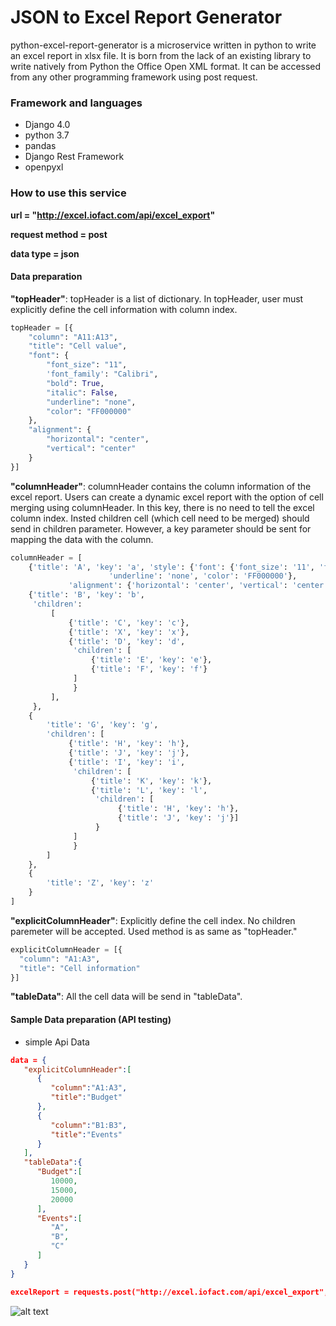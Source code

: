 # JSON to Excel Report Generator
python-excel-report-generator is a microservice written in python to write an excel report in xlsx file. It is born from the lack of an existing library to write natively from Python the Office Open XML format. It can be accessed from any other programming framework using post request. 

### Framework and languages
* Django 4.0
* python 3.7
* pandas
* Django Rest Framework
* openpyxl

### How to use this service
**url = "http://excel.iofact.com/api/excel_export"**

**request method = post**

**data type = json**

#### Data preparation
**"topHeader"**: topHeader is a list of dictionary. In topHeader, user must explicitly define the cell information with column index. 

```python
topHeader = [{
    "column": "A11:A13",
    "title": "Cell value",
    "font": {
        "font_size": "11",
        'font_family': "Calibri",
        "bold": True,
        "italic": False,
        "underline": "none",
        "color": "FF000000"
    },
    "alignment": {
        "horizontal": "center",
        "vertical": "center"
    }
}]

```
**"columnHeader"**: columnHeader contains the column information of the excel report. Users can create a dynamic excel report with the option of cell merging using columnHeader. In this key, there is no need to tell the excel column index. Insted children cell (which cell need to be merged) should send in children parameter. However, a key parameter should be sent for mapping the data with the column.  

```python
columnHeader = [
    {'title': 'A', 'key': 'a', 'style': {'font': {'font_size': '11', 'font_family': 'Calibri', 'bold': True, 'italic': False,
                      'underline': 'none', 'color': 'FF000000'},
             'alignment': {'horizontal': 'center', 'vertical': 'center'}}},
    {'title': 'B', 'key': 'b',
     'children':
         [
             {'title': 'C', 'key': 'c'},
             {'title': 'X', 'key': 'x'},
             {'title': 'D', 'key': 'd',
              'children': [
                  {'title': 'E', 'key': 'e'},
                  {'title': 'F', 'key': 'f'}
              ]
              }
         ],
     },
    {
        'title': 'G', 'key': 'g',
        'children': [
             {'title': 'H', 'key': 'h'},
             {'title': 'J', 'key': 'j'},
             {'title': 'I', 'key': 'i',
              'children': [
                  {'title': 'K', 'key': 'k'},
                  {'title': 'L', 'key': 'l',
                   'children': [
                        {'title': 'H', 'key': 'h'},
                        {'title': 'J', 'key': 'j'}]
                   }
              ]
              }
        ]
    },
    {
        'title': 'Z', 'key': 'z'
    }
]
```

**"explicitColumnHeader"**: Explicitly define the cell index. No children paremeter will be accepted. Used method is as same as "topHeader."

```python
explicitColumnHeader = [{
  "column": "A1:A3",
  "title": "Cell information"
}]
```
**"tableData"**: All the cell data will be send in "tableData". 

#### Sample Data preparation (API testing)
* simple Api Data
```json
data = { 
   "explicitColumnHeader":[ 
      { 
         "column":"A1:A3",
         "title":"Budget"
      },
      { 
         "column":"B1:B3",
         "title":"Events"
      }
   ],
   "tableData":{ 
      "Budget":[ 
         10000,
         15000,
         20000
      ],
      "Events":[ 
         "A",
         "B",
         "C"
      ]
   }
}

excelReport = requests.post("http://excel.iofact.com/api/excel_export", json=data)
```


![alt text][sample output]

[sample output]: https://github.com/devnesthq/python-excel-report-generator/blob/master/Example/Sample%20Output
